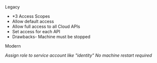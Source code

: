 
Legacy 

* *3 Access Scopes
* Allow default access
* Allow full access to all Cloud APIs
* Set access for each API
* Drawbacks- Machine must be stopped

Modern

*Assign role to service account like "identity"*
*No machine restart required*
